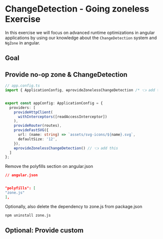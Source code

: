 # ChangeDetection - Going zoneless Exercise

In this exercise we will focus on advanced runtime optimizations in angular applications by using our knowledge about
the `ChangeDetection` system and `NgZone` in angular.

## Goal

## Provide no-op zone & ChangeDetection

```ts
// app.config.ts
import { ApplicationConfig, ɵprovideZonelessChangeDetection /* 👈️ add this */ } from '@angular/core';


export const appConfig: ApplicationConfig = {
  providers: [
    provideHttpClient(
      withInterceptors([readAccessInterceptor])
    ),
    provideRouter(routes),
    provideFastSVG({
      url: (name: string) => `assets/svg-icons/${name}.svg`,
      defaultSize: '12',
    }),
    ɵprovideZonelessChangeDetection() // 👈️ add this
  ]
};
```

Remove the polyfills section on angular.json

```json
// angular.json


"polyfills": [
"zone.js"
],

```

Optionally, also delete the dependency to zone.js from package.json

```bash
npm uninstall zone.js
```

## Optional: Provide custom
